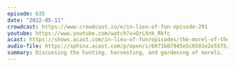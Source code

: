 ```yaml
---
episode: 635
date: "2022-05-11"
crowdcast: https://www.crowdcast.io/e/in-lieu-of-fun-episode-291
youtube: https://www.youtube.com/watch?v=QrLXnk_Rkfc
acast: https://shows.acast.com/in-lieu-of-fun/episodes/the-morel-of-the-story
audio-file: https://sphinx.acast.com/p/open/s/6071b87945e5c6581e2e5575/e/629febc7afc35e001255bc3c/media.mp3
summary: Discussing the hunting, harvesting, and gardening of morels.
---
```


